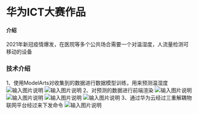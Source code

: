 # 华为ICT大赛作品

#### 介绍

2021年新冠疫情爆发，在医院等多个公共场合需要一个对温湿度，人流量检测可移动的设备

### 技术介绍
1、使用ModelArts对收集到的数据进行数据模型训练，用来预测温湿度
![输入图片说明](https://images.gitee.com/uploads/images/2021/0622/160616_4281cbca_7476070.png "图片2.png")
![输入图片说明](https://images.gitee.com/uploads/images/2021/0622/160623_72e4b987_7476070.png "图片1.png")
2、对预测的数据进行前端渲染
![输入图片说明](https://images.gitee.com/uploads/images/2021/0622/160739_a141d59c_7476070.png "图片5.png")
![输入图片说明](https://images.gitee.com/uploads/images/2021/0622/160757_f0b8c9e8_7476070.png "图片4.png")
![输入图片说明](https://images.gitee.com/uploads/images/2021/0622/160804_676cd153_7476070.png "图片3.png")
![输入图片说明](https://images.gitee.com/uploads/images/2021/0622/160812_1e8b6fa0_7476070.png "图片6.png")
3、通过华为云经过三重解耦物联网平台经过来下发命令
![输入图片说明](https://images.gitee.com/uploads/images/2021/0622/161207_5c63bea0_7476070.jpeg "QQ截图20210622161156.jpg")


